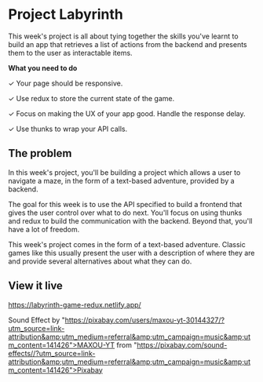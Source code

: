 # Project Labyrinth

This week's project is all about tying together the skills you've learnt to build an app that retrieves a list of actions from the backend and presents them to the user as interactable items.

**What you need to do**

✓ Your page should be responsive.

✓ Use redux to store the current state of the game.

✓ Focus on making the UX of your app good. Handle the response delay.

✓ Use thunks to wrap your API calls.

## The problem


In this week's project, you'll be building a project which allows a user to navigate a maze, in the form of a text-based adventure, provided by a backend.

The goal for this week is to use the API specified to build a frontend that gives the user control over what to do next. You'll focus on using thunks and redux to build the communication with the backend. Beyond that, you'll have a lot of freedom.

This week's project comes in the form of a text-based adventure. Classic games like this usually present the user with a description of where they are and provide several alternatives about what they can do.

## View it live

https://labyrinth-game-redux.netlify.app/

Sound Effect by "https://pixabay.com/users/maxou-yt-30144327/?utm_source=link-attribution&amp;utm_medium=referral&amp;utm_campaign=music&amp;utm_content=141426">MAXOU-YT</a> from "https://pixabay.com/sound-effects//?utm_source=link-attribution&amp;utm_medium=referral&amp;utm_campaign=music&amp;utm_content=141426">Pixabay
